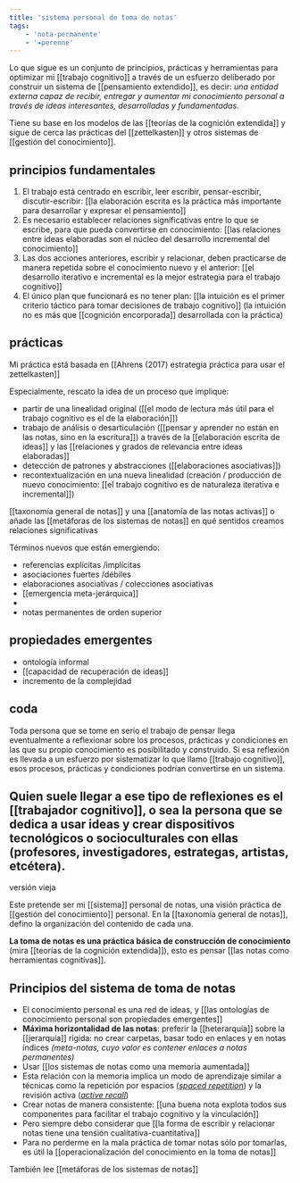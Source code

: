 ```yaml
---
title: 'sistema personal de toma de notas'
tags: 
    - 'nota-permanente'
    - '❧perenne'
---
```

Lo que sigue es un conjunto de principios, prácticas y herramientas para optimizar mi [[trabajo cognitivo]] a través de un esfuerzo deliberado por construir un sistema de [[pensamiento extendido]], es decir: *una entidad externa capaz de recibir, entregar y aumentar mi conocimiento personal a través de ideas interesantes, desarrolladas y fundamentadas*.

Tiene su base en los modelos de las [[teorías de la cognición extendida]] y sigue de cerca las prácticas del [[zettelkasten]] y otros sistemas de [[gestión del conocimiento]].

## principios fundamentales

1. El trabajo está centrado en escribir, leer escribir, pensar-escribir, discutir-escribir: [[la elaboración escrita es la práctica más importante para desarrollar y expresar el pensamiento]]
2. Es necesario establecer relaciones significativas entre lo que se escribe, para que pueda convertirse en conocimiento: [[las relaciones entre ideas elaboradas son el núcleo del desarrollo incremental del conocimiento]]
3. Las dos acciones anteriores, escribir y relacionar, deben practicarse de manera repetida sobre el conocimiento nuevo y el anterior: [[el desarrollo iterativo e incremental es la mejor estrategia para el trabajo cognitivo]]
4. El único plan que funcionará es no tener plan: [[la intuición es el primer criterio táctico para tomar decisiones de trabajo cognitivo]] (la intuición no es más que [[cognición encorporada]] desarrollada con la práctica)

## prácticas

Mi práctica está basada en [[Ahrens (2017) estrategia práctica para usar el zettelkasten]]

Especialmente, rescato la idea de un proceso que implique:

- partir de una linealidad original ([[el modo de lectura más útil para el trabajo cognitivo es el de la elaboración]])
- trabajo de análisis o desarticulación ([[pensar y aprender no están en las notas, sino en la escritura]]) a través de la [[elaboración escrita de ideas]] y las [[relaciones y grados de relevancia entre ideas elaboradas]]
- detección de patrones y abstracciones ([[elaboraciones asociativas]])
- recontextualización en una nueva linealidad (creación / producción de nuevo conocimiento: [[el trabajo cognitivo es de naturaleza iterativa e incremental]])
 
[[taxonomía general de notas]] y una [[anatomía de las notas activas]] o
añade las [[metáforas de los sistemas de notas]]
en qué sentidos creamos relaciones significativas

Términos nuevos que están emergiendo:

- referencias explícitas /implícitas
- asociaciones fuertes /débiles
- elaboraciones asociativas / colecciones asociativas
- [[emergencia meta-jerárquica]]
- 
- notas permanentes de orden superior

## propiedades emergentes

- ontología informal
- [[capacidad de recuperación de ideas]]
- incremento de la complejidad

## coda

Toda persona que se tome en serio el trabajo de pensar llega eventualmente a reflexionar sobre los procesos, prácticas y condiciones en las que su propio conocimiento es posibilitado y construido. Si esa reflexión es llevada a un esfuerzo por sistematizar lo que llamo [[trabajo cognitivo]], esos procesos, prácticas y condiciones podrían convertirse en un sistema.

Quien suele llegar a ese tipo de reflexiones es el [[trabajador cognitivo]], o sea la persona que se dedica a usar ideas y crear dispositivos tecnológicos o socioculturales con ellas (profesores, investigadores, estrategas, artistas, etcétera).
---
versión vieja

Este pretende ser mi [[sistema]] personal de notas, una visión práctica de [[gestión del conocimiento]] personal. En la [[taxonomía general de notas]],  defino la organización del contenido de cada una.

**La toma de notas es una práctica básica de construcción de conocimiento** (mira [[teorías de la cognición extendida]]), esto es pensar [[las notas como herramientas cognitivas]].

## Principios del sistema de toma de notas

- El conocimiento personal es una red de ideas, y [[las ontologías de conocimiento personal son propiedades emergentes]]
- **Máxima horizontalidad de las notas**: preferir la [[heterarquía]] sobre la [[jerarquía]] rígida: no crear carpetas, basar todo en enlaces y en notas índices *(meta-notas, cuyo valor es contener enlaces a notas permanentes)*
- Usar [[los sistemas de notas como una memoria aumentada]]
- Esta relación con la memoria implica un modo de aprendizaje similar a técnicas como la repetición por espacios ([*spaced repetition*](https://en.wikipedia.org/wiki/Spaced_repetition)) y la revisión activa ([*active recall*](https://en.wikipedia.org/wiki/Active_recall))
- Crear notas de manera consistente: [[una buena nota explota todos sus componentes para facilitar el trabajo cognitivo y la vinculación]]
- Pero siempre debo considerar que [[la forma de escribir y relacionar notas tiene una tensión cualitativa-cuantitativa]]
- Para no perderme en la mala práctica de tomar notas sólo por tomarlas, es útil la [[operacionalización del conocimiento en la toma de notas]]

También lee [[metáforas de los sistemas de notas]]